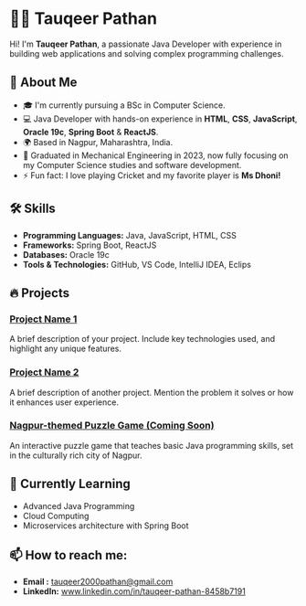 # 👨‍💻 Tauqeer Pathan

Hi! I'm **Tauqeer Pathan**, a passionate Java Developer with experience in building web applications and solving complex programming challenges.

## 🚀 About Me
- 🎓 I'm currently pursuing a BSc in Computer Science.
- 💻 Java Developer with hands-on experience in **HTML**, **CSS**, **JavaScript**, **Oracle 19c**, **Spring Boot** & **ReactJS**.
- 🌍 Based in Nagpur, Maharashtra, India.
- 📅 Graduated in Mechanical Engineering in 2023, now fully focusing on my Computer Science studies and software development.
- ⚡ Fun fact: I love playing Cricket and my favorite player is **Ms Dhoni!**

## 🛠️ Skills

- **Programming Languages:** Java, JavaScript, HTML, CSS
- **Frameworks:** Spring Boot, ReactJS
- **Databases:** Oracle 19c
- **Tools & Technologies:** GitHub, VS Code, IntelliJ IDEA, Eclips

## 🔥 Projects

### [Project Name 1](https://github.com/yourusername/project1)
A brief description of your project. Include key technologies used, and highlight any unique features.

### [Project Name 2](https://github.com/yourusername/project2)
A brief description of another project. Mention the problem it solves or how it enhances user experience.

### [Nagpur-themed Puzzle Game (Coming Soon)](https://github.com/yourusername/nagpur-puzzle-game)
An interactive puzzle game that teaches basic Java programming skills, set in the culturally rich city of Nagpur.

## 🌱 Currently Learning
- Advanced Java Programming
- Cloud Computing
- Microservices architecture with Spring Boot

## 📫 How to reach me:
- **Email   :** tauqeer2000pathan@gmail.com
- **LinkedIn:** www.linkedin.com/in/tauqeer-pathan-8458b7191
